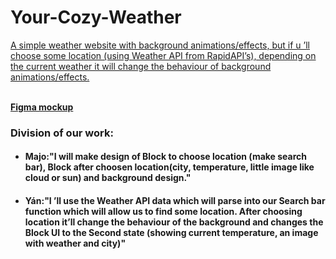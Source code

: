 # Your-Cozy-Weather

<p><u> A simple weather website with background animations/effects, but if u ’ll choose some location (using Weather API from RapidAPI’s), depending on the current weather it will change the behaviour of background animations/effects. </u></p>
<br/>
<a href="https://www.figma.com/file/UspwXFmr15akQ2tFMfpSGy/Untitled?node-id=0%3A1"><b>Figma mockup</B></a>
<h3>Division of our work:</h3>
<ul>
  <li><h4>Majo:"I will make design of Block to choose location (make search bar), Block after
choosen location(city, temperature, little image like cloud or sun) and background design."</h4></li>
  <li><h4>Yán:"I ’ll use the Weather API data which will parse into our Search bar function which will allow us to find some location. After choosing location it’ll change the behaviour of the background and changes the Block UI to the Second state (showing current temperature, an image with weather and city)" </h4></li>
</ul>
